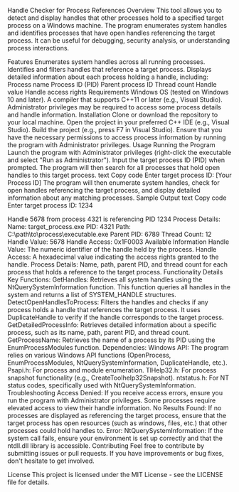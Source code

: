 Handle Checker for Process References
Overview
This tool allows you to detect and display handles that other processes hold to a specified target process on a Windows machine. The program enumerates system handles and identifies processes that have open handles referencing the target process. It can be useful for debugging, security analysis, or understanding process interactions.

Features
Enumerates system handles across all running processes.
Identifies and filters handles that reference a target process.
Displays detailed information about each process holding a handle, including:
Process name
Process ID (PID)
Parent process ID
Thread count
Handle value
Handle access rights
Requirements
Windows OS (tested on Windows 10 and later).
A compiler that supports C++11 or later (e.g., Visual Studio).
Administrator privileges may be required to access some process details and handle information.
Installation
Clone or download the repository to your local machine.
Open the project in your preferred C++ IDE (e.g., Visual Studio).
Build the project (e.g., press F7 in Visual Studio).
Ensure that you have the necessary permissions to access process information by running the program with Administrator privileges.
Usage
Running the Program
Launch the program with Administrator privileges (right-click the executable and select "Run as Administrator").
Input the target process ID (PID) when prompted. The program will then search for all processes that hold open handles to this target process.
text
Copy code
Enter target process ID: [Your Process ID]
The program will then enumerate system handles, check for open handles referencing the target process, and display detailed information about any matching processes.
Sample Output
text
Copy code
Enter target process ID: 1234

Handle 5678 from process 4321 is referencing PID 1234
Process Details:
Name: target_process.exe
PID: 4321
Path: C:\path\to\process\executable.exe
Parent PID: 6789
Thread Count: 12
Handle Value: 5678
Handle Access: 0x1F0003
Available Information
Handle Value: The numeric identifier of the handle held by the process.
Handle Access: A hexadecimal value indicating the access rights granted to the handle.
Process Details: Name, path, parent PID, and thread count for each process that holds a reference to the target process.
Functionality Details
Key Functions:
GetHandles: Retrieves all system handles using the NtQuerySystemInformation function. This function queries all handles in the system and returns a list of SYSTEM_HANDLE structures.
DetectOpenHandlesToProcess: Filters the handles and checks if any process holds a handle that references the target process. It uses DuplicateHandle to verify if the handle corresponds to the target process.
GetDetailedProcessInfo: Retrieves detailed information about a specific process, such as its name, path, parent PID, and thread count.
GetProcessName: Retrieves the name of a process by its PID using the EnumProcessModules function.
Dependencies:
Windows API: The program relies on various Windows API functions (OpenProcess, EnumProcessModules, NtQuerySystemInformation, DuplicateHandle, etc.).
Psapi.h: For process and module enumeration.
TlHelp32.h: For process snapshot functionality (e.g., CreateToolhelp32Snapshot).
ntstatus.h: For NT status codes, specifically used with NtQuerySystemInformation.
Troubleshooting
Access Denied: If you receive access errors, ensure you run the program with Administrator privileges. Some processes require elevated access to view their handle information.
No Results Found: If no processes are displayed as referencing the target process, ensure that the target process has open resources (such as windows, files, etc.) that other processes could hold handles to.
Error: NtQuerySystemInformation: If the system call fails, ensure your environment is set up correctly and that the ntdll.dll library is accessible.
Contributing
Feel free to contribute by submitting issues or pull requests. If you have improvements or bug fixes, don't hesitate to get involved.

License
This project is licensed under the MIT License - see the LICENSE file for details.
